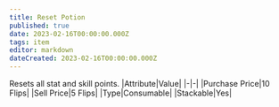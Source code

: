 ```yaml
---
title: Reset Potion
published: true
date: 2023-02-16T00:00:00.000Z
tags: item
editor: markdown
dateCreated: 2023-02-16T00:00:00.000Z
---
```


Resets all stat and skill points.
|Attribute|Value|
|-|-|
|Purchase Price|10 Flips|
|Sell Price|5 Flips|
|Type|Consumable|
|Stackable|Yes|

